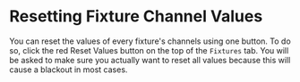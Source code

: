 # Resetting Fixture Channel Values

You can reset the values of every fixture's channels using one button. To do so, click the red Reset Values button on the top of the `Fixtures` tab. You will be asked to make sure you actually want to reset all values because this will cause a blackout in most cases.
